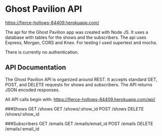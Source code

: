 # Ghost Pavilion API
https://fierce-hollows-84409.herokuapp.com/

The api for the Ghost Pavilion app was created with Node JS. It uses a database with tables for the shows and the subscribers. The api uses Express, Morgan, CORS and Knex. For testing I used supertest and mocha.

There is currently no authentication.

## API Documentation
The Ghost Pavilion API is organized around REST. It accepts standard GET, POST, and DELETE requests for shows and subscribers. The API returns JSON encoded responses.

All API calls begin with: https://fierce-hollows-84409.herokuapp.com/api/

###Shows
GET /shows GET /shows/:show_id POST /shows DELETE /shows/:show_id

###Subscribers
GET /emails GET /emails/email_id POST /emails DELETE /emails/:email_id